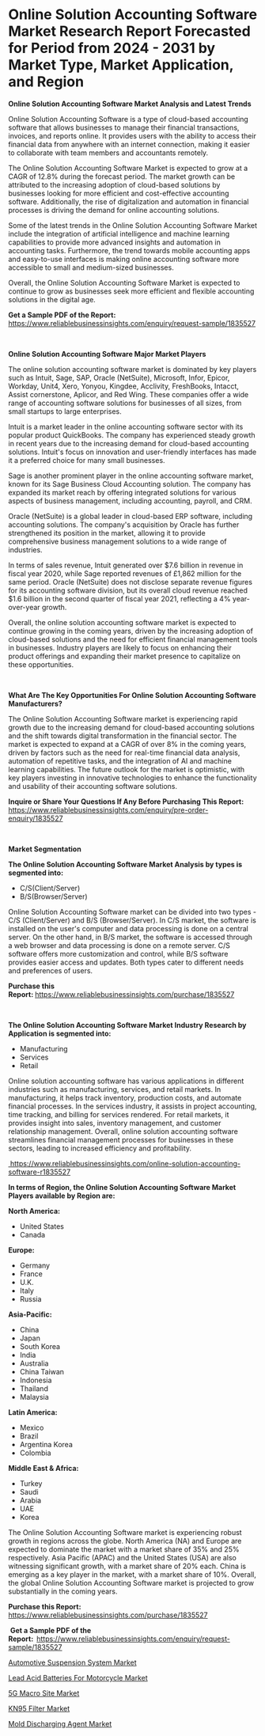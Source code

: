 <p><h1>Online Solution Accounting Software Market Research Report Forecasted for Period from 2024 -  2031 by Market Type, Market Application, and Region</h1></p><p><strong>Online Solution Accounting Software Market Analysis and Latest Trends</strong></p>
<p><p>Online Solution Accounting Software is a type of cloud-based accounting software that allows businesses to manage their financial transactions, invoices, and reports online. It provides users with the ability to access their financial data from anywhere with an internet connection, making it easier to collaborate with team members and accountants remotely.</p><p>The Online Solution Accounting Software Market is expected to grow at a CAGR of 12.8% during the forecast period. The market growth can be attributed to the increasing adoption of cloud-based solutions by businesses looking for more efficient and cost-effective accounting software. Additionally, the rise of digitalization and automation in financial processes is driving the demand for online accounting solutions.</p><p>Some of the latest trends in the Online Solution Accounting Software Market include the integration of artificial intelligence and machine learning capabilities to provide more advanced insights and automation in accounting tasks. Furthermore, the trend towards mobile accounting apps and easy-to-use interfaces is making online accounting software more accessible to small and medium-sized businesses.</p><p>Overall, the Online Solution Accounting Software Market is expected to continue to grow as businesses seek more efficient and flexible accounting solutions in the digital age.</p></p>
<p><strong>Get a Sample PDF of the Report:&nbsp;</strong> <a href="https://www.reliablebusinessinsights.com/enquiry/request-sample/1835527">https://www.reliablebusinessinsights.com/enquiry/request-sample/1835527</a></p>
<p>&nbsp;</p>
<p><strong>Online Solution Accounting Software Major Market Players</strong></p>
<p><p>The online solution accounting software market is dominated by key players such as Intuit, Sage, SAP, Oracle (NetSuite), Microsoft, Infor, Epicor, Workday, Unit4, Xero, Yonyou, Kingdee, Acclivity, FreshBooks, Intacct, Assist cornerstone, Aplicor, and Red Wing. These companies offer a wide range of accounting software solutions for businesses of all sizes, from small startups to large enterprises.</p><p>Intuit is a market leader in the online accounting software sector with its popular product QuickBooks. The company has experienced steady growth in recent years due to the increasing demand for cloud-based accounting solutions. Intuit's focus on innovation and user-friendly interfaces has made it a preferred choice for many small businesses.</p><p>Sage is another prominent player in the online accounting software market, known for its Sage Business Cloud Accounting solution. The company has expanded its market reach by offering integrated solutions for various aspects of business management, including accounting, payroll, and CRM.</p><p>Oracle (NetSuite) is a global leader in cloud-based ERP software, including accounting solutions. The company's acquisition by Oracle has further strengthened its position in the market, allowing it to provide comprehensive business management solutions to a wide range of industries.</p><p>In terms of sales revenue, Intuit generated over $7.6 billion in revenue in fiscal year 2020, while Sage reported revenues of £1,862 million for the same period. Oracle (NetSuite) does not disclose separate revenue figures for its accounting software division, but its overall cloud revenue reached $1.6 billion in the second quarter of fiscal year 2021, reflecting a 4% year-over-year growth.</p><p>Overall, the online solution accounting software market is expected to continue growing in the coming years, driven by the increasing adoption of cloud-based solutions and the need for efficient financial management tools in businesses. Industry players are likely to focus on enhancing their product offerings and expanding their market presence to capitalize on these opportunities.</p></p>
<p>&nbsp;</p>
<p><strong>What Are The Key Opportunities For Online Solution Accounting Software Manufacturers?</strong></p>
<p><p>The Online Solution Accounting Software market is experiencing rapid growth due to the increasing demand for cloud-based accounting solutions and the shift towards digital transformation in the financial sector. The market is expected to expand at a CAGR of over 8% in the coming years, driven by factors such as the need for real-time financial data analysis, automation of repetitive tasks, and the integration of AI and machine learning capabilities. The future outlook for the market is optimistic, with key players investing in innovative technologies to enhance the functionality and usability of their accounting software solutions.</p></p>
<p><strong>Inquire or Share Your Questions If Any Before Purchasing This Report:</strong> <a href="https://www.reliablebusinessinsights.com/enquiry/pre-order-enquiry/1835527">https://www.reliablebusinessinsights.com/enquiry/pre-order-enquiry/1835527</a></p>
<p>&nbsp;</p>
<p><strong>Market Segmentation</strong></p>
<p><strong>The Online Solution Accounting Software Market Analysis by types is segmented into:</strong></p>
<p><ul><li>C/S(Client/Server)</li><li>B/S(Browser/Server)</li></ul></p>
<p><p>Online Solution Accounting Software market can be divided into two types - C/S (Client/Server) and B/S (Browser/Server). In C/S market, the software is installed on the user's computer and data processing is done on a central server. On the other hand, in B/S market, the software is accessed through a web browser and data processing is done on a remote server. C/S software offers more customization and control, while B/S software provides easier access and updates. Both types cater to different needs and preferences of users.</p></p>
<p><strong>Purchase this Report:&nbsp;</strong><a href="https://www.reliablebusinessinsights.com/purchase/1835527">https://www.reliablebusinessinsights.com/purchase/1835527</a></p>
<p>&nbsp;</p>
<p><strong>The Online Solution Accounting Software Market Industry Research by Application is segmented into:</strong></p>
<p><ul><li>Manufacturing</li><li>Services</li><li>Retail</li></ul></p>
<p><p>Online solution accounting software has various applications in different industries such as manufacturing, services, and retail markets. In manufacturing, it helps track inventory, production costs, and automate financial processes. In the services industry, it assists in project accounting, time tracking, and billing for services rendered. For retail markets, it provides insight into sales, inventory management, and customer relationship management. Overall, online solution accounting software streamlines financial management processes for businesses in these sectors, leading to increased efficiency and profitability.</p></p>
<p><a href="https://www.reliablebusinessinsights.com/online-solution-accounting-software-r1835527">&nbsp;https://www.reliablebusinessinsights.com/online-solution-accounting-software-r1835527</a></p>
<p><strong>In terms of Region, the Online Solution Accounting Software Market Players available by Region are:</strong></p>
<p>
    <p> <strong> North America: </strong>
        <ul>
            <li>United States</li>
            <li>Canada</li>
        </ul>
        </p> 
    <p> <strong> Europe: </strong>
        <ul>
            <li>Germany</li>
            <li>France</li>
            <li>U.K.</li>
            <li>Italy</li>
            <li>Russia</li>
        </ul>
        </p> 
    <p> <strong> Asia-Pacific: </strong>
        <ul>
            <li>China</li>
            <li>Japan</li>
            <li>South Korea</li>
            <li>India</li>
            <li>Australia</li>
            <li>China Taiwan</li>
            <li>Indonesia</li>
            <li>Thailand</li>
            <li>Malaysia</li>
        </ul>
        </p> 
    <p> <strong> Latin America: </strong>
        <ul>
            <li>Mexico</li>
            <li>Brazil</li>
            <li>Argentina Korea</li>
            <li>Colombia</li>
        </ul>
        </p> 
    <p> <strong> Middle East & Africa: </strong>
        <ul>
            <li>Turkey</li>
            <li>Saudi</li>
            <li>Arabia</li>
            <li>UAE</li>
            <li>Korea</li>
        </ul>
    </p>
    </p>
<p><p>The Online Solution Accounting Software market is experiencing robust growth in regions across the globe. North America (NA) and Europe are expected to dominate the market with a market share of 35% and 25% respectively. Asia Pacific (APAC) and the United States (USA) are also witnessing significant growth, with a market share of 20% each. China is emerging as a key player in the market, with a market share of 10%. Overall, the global Online Solution Accounting Software market is projected to grow substantially in the coming years.</p></p>
<p><strong>Purchase this Report: </strong><a href="https://www.reliablebusinessinsights.com/purchase/1835527">https://www.reliablebusinessinsights.com/purchase/1835527</a></p>
<p>&nbsp;<strong>Get a Sample PDF of the Report:&nbsp;&nbsp;</strong><a href="https://www.reliablebusinessinsights.com/enquiry/request-sample/1835527">https://www.reliablebusinessinsights.com/enquiry/request-sample/1835527</a></p>
<p><strong></strong></p>
<p><p><a href="https://www.linkedin.com/pulse/deep-dive-automotive-suspension-system-market-itstrends-uco1c">Automotive Suspension System Market</a></p><p><a href="https://medium.com/@susanwest38/lead-acid-batteries-for-motorcycle-market-size-share-analysis-growth-trends-forecast-2024-4bf34906d5e9">Lead Acid Batteries For Motorcycle Market</a></p><p><a href="https://issuu.com/reportprime-2/docs/5g-macro-site-market-size-2030.pptx">5G Macro Site Market</a></p><p><a href="https://github.com/verajwilson971/Market-Research-Report-List-1/blob/main/kn95-filter-market.md">KN95 Filter Market</a></p><p><a href="https://medium.com/@amanda.hamilton54645/analyzing-mold-discharging-agent-market-dynamics-and-growth-drivers-and-forecasted-for-period-from-acc528d7db91">Mold Discharging Agent Market</a></p></p>